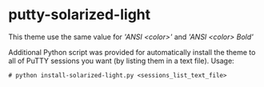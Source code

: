 # putty-solarized-light

This theme use the same value for *'ANSI \<color\>'* and *'ANSI \<color\> Bold'*

Additional Python script was provided for automatically install the theme to all of PuTTY sessions you want (by listing them in a text file). Usage:

```# python install-solarized-light.py <sessions_list_text_file>```
